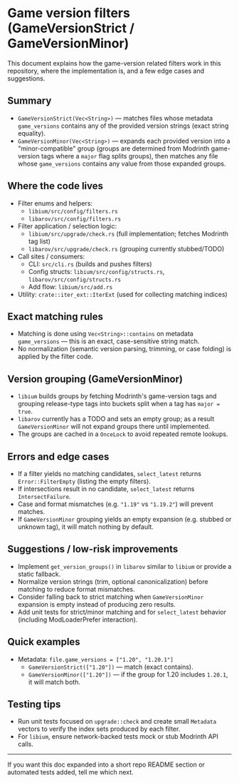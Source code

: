 # Game version filters (GameVersionStrict / GameVersionMinor)

This document explains how the game-version related filters work in this repository, where the implementation is, and a few edge cases and suggestions.

## Summary

- `GameVersionStrict(Vec<String>)` — matches files whose metadata `game_versions` contains any of the provided version strings (exact string equality).
- `GameVersionMinor(Vec<String>)` — expands each provided version into a "minor-compatible" group (groups are determined from Modrinth game-version tags where a `major` flag splits groups), then matches any file whose `game_versions` contains any value from those expanded groups.

## Where the code lives

- Filter enums and helpers:
  - `libium/src/config/filters.rs`
  - `libarov/src/config/filters.rs`
- Filter application / selection logic:
  - `libium/src/upgrade/check.rs` (full implementation; fetches Modrinth tag list)
  - `libarov/src/upgrade/check.rs` (grouping currently stubbed/TODO)
- Call sites / consumers:
  - CLI: `src/cli.rs` (builds and pushes filters)
  - Config structs: `libium/src/config/structs.rs`, `libarov/src/config/structs.rs`
  - Add flow: `libium/src/add.rs`
- Utility: `crate::iter_ext::IterExt` (used for collecting matching indices)

## Exact matching rules

- Matching is done using `Vec<String>::contains` on metadata `game_versions` — this is an exact, case-sensitive string match.
- No normalization (semantic version parsing, trimming, or case folding) is applied by the filter code.

## Version grouping (GameVersionMinor)

- `libium` builds groups by fetching Modrinth's game-version tags and grouping release-type tags into buckets split when a tag has `major = true`.
- `libarov` currently has a TODO and sets an empty group; as a result `GameVersionMinor` will not expand groups there until implemented.
- The groups are cached in a `OnceLock` to avoid repeated remote lookups.

## Errors and edge cases

- If a filter yields no matching candidates, `select_latest` returns `Error::FilterEmpty` (listing the empty filters).
- If intersections result in no candidate, `select_latest` returns `IntersectFailure`.
- Case and format mismatches (e.g. `"1.19"` vs `"1.19.2"`) will prevent matches.
- If `GameVersionMinor` grouping yields an empty expansion (e.g. stubbed or unknown tag), it will match nothing by default.

## Suggestions / low-risk improvements

- Implement `get_version_groups()` in `libarov` similar to `libium` or provide a static fallback.
- Normalize version strings (trim, optional canonicalization) before matching to reduce format mismatches.
- Consider falling back to strict matching when `GameVersionMinor` expansion is empty instead of producing zero results.
- Add unit tests for strict/minor matching and for `select_latest` behavior (including ModLoaderPrefer interaction).

## Quick examples

- Metadata: `file.game_versions = ["1.20", "1.20.1"]`
  - `GameVersionStrict(["1.20"])` — match (exact contains).
  - `GameVersionMinor(["1.20"])` — if the group for 1.20 includes `1.20.1`, it will match both.

## Testing tips

- Run unit tests focused on `upgrade::check` and create small `Metadata` vectors to verify the index sets produced by each filter.
- For `libium`, ensure network-backed tests mock or stub Modrinth API calls.

---

If you want this doc expanded into a short repo README section or automated tests added, tell me which next.
